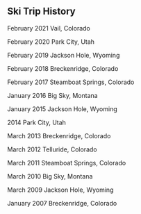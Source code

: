 ## Ski Trip History

February 2021 Vail, Colorado

February 2020 Park City, Utah

February 2019 Jackson Hole, Wyoming

February 2018 Breckenridge, Colorado

February 2017 Steamboat Springs, Colorado

January 2016 Big Sky, Montana

January 2015 Jackson Hole, Wyoming

2014 Park City, Utah

March 2013 Breckenridge, Colorado

March 2012 Telluride, Colorado

March 2011 Steamboat Springs, Colorado

March 2010 Big Sky, Montana

March 2009 Jackson Hole, Wyoming

January 2007 Breckenridge, Colorado